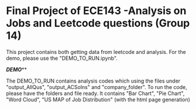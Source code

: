 # Final Project of ECE143 -Analysis on Jobs and Leetcode questions (Group 14)
This project contains both getting data from leetcode and analysis.
For the demo, please use the "DEMO_TO_RUN.ipynb".

***********************DEMO*************************

The DEMO_TO_RUN contains analysis codes which using the files under "output_AllQus", "output_ACSolns" and "company_folder".
To run the code, please have the folders and file ready.
It contains "Bar Chart", "Pie Chart", "Word Cloud", "US MAP of Job Distribution" (with the html page generation)
